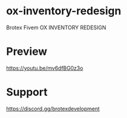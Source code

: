 # ox-inventory-redesign
Brotex Fivem OX INVENTORY REDESIGN

# Preview
https://youtu.be/mv6dfBG0z3o

# Support 
https://discord.gg/brotexdevelopment
